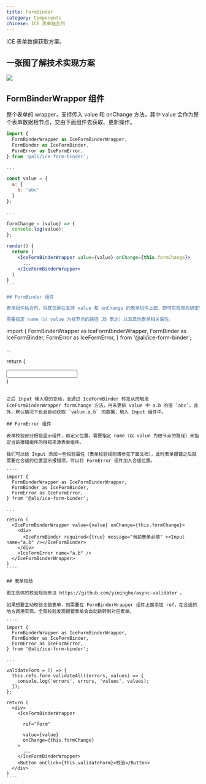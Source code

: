 ```yaml
---
title: FormBinder
category: Components
chinese: ICE 表单粘合剂
---
```


ICE 表单数据获取方案。

## 一张图了解技术实现方案

![](https://img.alicdn.com/tfs/TB14a7ghhTI8KJjSspiXXbM4FXa-1742-1276.jpg)

## FormBinderWrapper 组件

整个表单的 wrapper，支持传入 value 和 onChange 方法，其中 value 会作为整个表单数据根节点，交由下面组件去获取、更新操作。

````jsx
import {
  FormBinderWrapper as IceFormBinderWrapper,
  FormBinder as IceFormBinder,
  FormError as IceFormError,
} from '@ali/ice-form-binder';

...

const value = {
  a: {
    b: 'abc'
  }
};

...

formChange = (value) => {
  console.log(value);
};

render() {
  return (
    <IceFormBinderWrapper value={value} onChange={this.formChange}>
      ...
    </IceFormBinderWrapper>
  )
}
```

## FormBinder 组件

表单组件粘合剂，将其包裹在支持 value 和 onChange 的表单组件上面，即可实现双向绑定特性将表单的数据获取和变动和 FormBinderWrapper 进行沟通。

需要指定 name（以 value 为根节点的路径 JS 表达）以及其他表单相关属性。

`````
import {
  FormBinderWrapper as IceFormBinderWrapper,
  FormBinder as IceFormBinder,
  FormError as IceFormError,
} from '@ali/ice-form-binder';

...

return (
  <IceFormBinderWrapper value={value} onChange={this.formChange}>
    <div>
      <IceFormBinder><Input name="a.b" /></IceFormBinder>
    </div>
  </IceFormBinderWrapper>
)
`````

之后 Input 输入框的变动，会通过 IceFormBinder 转发从而触发 IceFormBinderWrapper formChange 方法，用来更新 value 中 a.b 的值 `abc`。此外，默认情况下也会自动获取 `value.a.b` 的数据，填入 Input 组件中。

## FormError 组件

表单校验部分报错显示组件，自定义位置，需要指定 name（以 value 为根节点的路径）来指定当前报错组件的报错来源表单组件。

我们可以给 Input 添加一些校验属性（表单校验规则请参见下面文档），此时表单报错之后就需要在合适的位置显示报错项，可以将 FormError 组件加入合适位置。

````
import {
  FormBinderWrapper as IceFormBinderWrapper,
  FormBinder as IceFormBinder,
  FormError as IceFormError,
} from '@ali/ice-form-binder';

...

return (
  <IceFormBinderWrapper value={value} onChange={this.formChange}>
    <div>
      <IceFormBinder required={true} message="当前表单必填" ><Input name="a.b" /></IceFormBinder>
    </div>
    <IceFormError name="a.b" />
  </IceFormBinderWrapper>
)
````

## 表单校验

更加具体的校验规则参见 https://github.com/yiminghe/async-validator 。

如果想要主动校验全部表单，则需要在 FormBinderWrapper 组件上面添加 ref，在合适的地方调用实现，全部校验发现报错表单会自动跳转到对应表单。

````
import {
  FormBinderWrapper as IceFormBinderWrapper,
  FormBinder as IceFormBinder,
  FormError as IceFormError,
} from '@ali/ice-form-binder';

...

validateForm = () => {
  this.refs.form.validateAll((errors, values) => {
    console.log('errors', errors, 'values', values);
  });
};

return (
  <div>
    <IceFormBinderWrapper
    
      ref="form"

      value={value}
      onChange={this.formChange}
    >
      ...
    </IceFormBinderWrapper>
    <Button onClick={this.validateForm}>校验</Button>
  </div>
)
````
